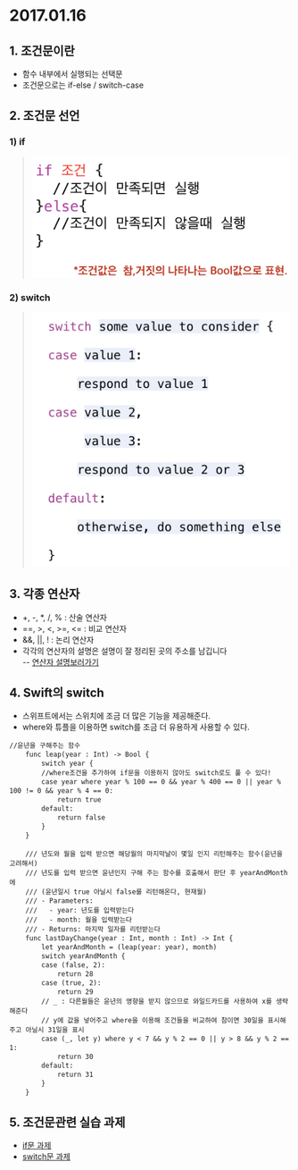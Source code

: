 # 2017.01.16
## 1. 조건문이란
- 함수 내부에서 실행되는 선택문
- 조건문으로는 if-else / switch-case

## 2. 조건문 선언

### 1) if
> ![if](./IF.png)

### 2) switch
> ![switch](./SWITCH.png)

## 3. 각종 연산자
- +, -, *, /, % : 산술 연산자
- ==, >, <, >=, <= : 비교 연산자
- &&, ||, ! : 논리 연산자
- 각각의 연산자의 설명은 설명이 잘 정리된 곳의 주소를 남깁니다<br>
-- [연산자 설명보러가기](https://xho95.github.io/swift/language/grammar/basic/operators/2016/04/27/Basic-Operators.html)

## 4. Swift의 switch
- 스위프트에서는 스위치에 조금 더 많은 기능을 제공해준다.
- where와 튜플을 이용하면 switch를 조금 더 유용하게 사용할 수 있다.

~~~
//윤년을 구해주는 함수
    func leap(year : Int) -> Bool {
        switch year {
        //where조건을 추가하여 if문을 이용하지 않아도 switch로도 풀 수 있다!
        case year where year % 100 == 0 && year % 400 == 0 || year % 100 != 0 && year % 4 == 0:
            return true
        default:
            return false
        }
    }
    
    /// 년도와 월을 입력 받으면 해당월의 마지막날이 몇일 인지 리턴해주는 함수(윤년을 고려해서)
    /// 년도를 입력 받으면 윤년인지 구해 주는 함수를 호출해서 판단 후 yearAndMonth에
    /// (윤년일시 true 아닐시 false를 리턴해온다, 현재월)
    /// - Parameters:
    ///   - year: 년도를 입력받는다
    ///   - month: 월을 입력받는다
    /// - Returns: 마지막 일자를 리턴받는다
    func lastDayChange(year : Int, month : Int) -> Int {
        let yearAndMonth = (leap(year: year), month)
        switch yearAndMonth {
        case (false, 2):
            return 28
        case (true, 2):
            return 29
        // _ : 다른월들은 윤년의 영향을 받지 않으므로 와일드카드를 사용하여 x를 생략해준다
        // y에 값을 넣어주고 where을 이용해 조건들을 비교하여 참이면 30일을 표시해주고 아닐시 31일을 표시
        case (_, let y) where y < 7 && y % 2 == 0 || y > 8 && y % 2 == 1:
            return 30
        default:
            return 31
        }
    }
~~~

## 5. 조건문관련 실습 과제
- [if문 과제](https://github.com/wargi/SangWookPark_IOS_School6/blob/master/Practice/IfConditional/IfConditional/IfConditional.swift)
- [switch문 과제](https://github.com/wargi/SangWookPark_IOS_School6/blob/master/Practice/SwitchConditional/SwitchConditional/SwitchConditional.swift)